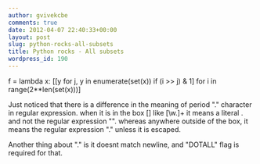 ```yaml
---
author: gvivekcbe
comments: true
date: 2012-04-07 22:40:33+00:00
layout: post
slug: python-rocks-all-subsets
title: Python rocks - All subsets
wordpress_id: 190
---
```


f = lambda x: [[y for j, y in enumerate(set(x)) if (i >> j) & 1] for i in range(2**len(set(x)))]


Just noticed that there is a difference in the meaning of period "." character in regular expression. when it is in the box [] like [\w.]+ it means a literal . and not the regular expression "". whereas anywhere outside of the box, it means the regular expression "." unless it is escaped.

Another thing about "." is it doesnt match newline, and "DOTALL" flag is required for that.


